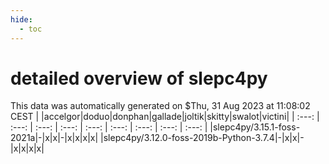```yaml
---
hide:
  - toc
---
```


detailed overview of slepc4py
=============================


This data was automatically generated on $Thu, 31 Aug 2023 at 11:08:02 CEST
| |accelgor|doduo|donphan|gallade|joltik|skitty|swalot|victini|
| :---: | :---: | :---: | :---: | :---: | :---: | :---: | :---: | :---: |
|slepc4py/3.15.1-foss-2021a|-|x|x|-|x|x|x|x|
|slepc4py/3.12.0-foss-2019b-Python-3.7.4|-|x|x|-|x|x|x|x|
